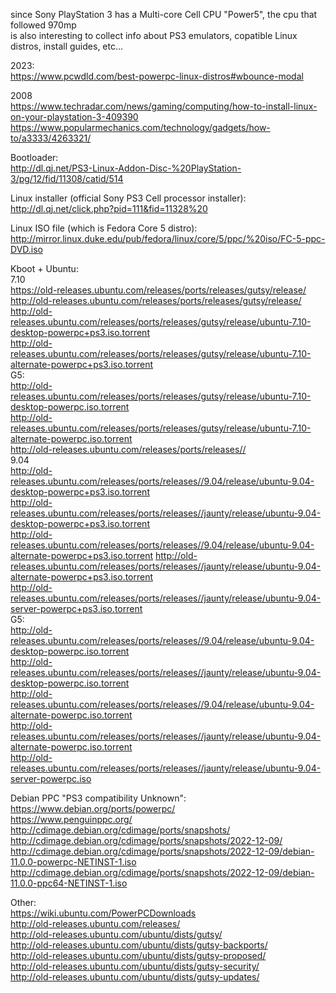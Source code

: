 since Sony PlayStation 3 has a Multi-core Cell CPU "Power5", the cpu that followed 970mp </br>
is also interesting to collect info about PS3 emulators, copatible Linux distros, install guides, etc... </br> 

2023: </br>
https://www.pcwdld.com/best-powerpc-linux-distros#wbounce-modal </br>

2008 </br>
https://www.techradar.com/news/gaming/computing/how-to-install-linux-on-your-playstation-3-409390 </br>
https://www.popularmechanics.com/technology/gadgets/how-to/a3333/4263321/ </br>

Bootloader: </br>
http://dl.qj.net/PS3-Linux-Addon-Disc-%20PlayStation-3/pg/12/fid/11308/catid/514 </br>

Linux installer (official Sony PS3 Cell processor installer): </br>
http://dl.qj.net/click.php?pid=111&fid=11328%20 </br>

Linux ISO file (which is Fedora Core 5 distro): </br>
http://mirror.linux.duke.edu/pub/fedora/linux/core/5/ppc/%20iso/FC-5-ppc-DVD.iso </br>

Kboot + Ubuntu: </br>
7.10 </br>
https://old-releases.ubuntu.com/releases/ports/releases/gutsy/release/ </br>
http://old-releases.ubuntu.com/releases/ports/releases/gutsy/release/ </br>
http://old-releases.ubuntu.com/releases/ports/releases/gutsy/release/ubuntu-7.10-desktop-powerpc+ps3.iso.torrent </br>
http://old-releases.ubuntu.com/releases/ports/releases/gutsy/release/ubuntu-7.10-alternate-powerpc+ps3.iso.torrent </br>
G5: </br>
http://old-releases.ubuntu.com/releases/ports/releases/gutsy/release/ubuntu-7.10-desktop-powerpc.iso.torrent </br>
http://old-releases.ubuntu.com/releases/ports/releases/gutsy/release/ubuntu-7.10-alternate-powerpc.iso.torrent </br>
http://old-releases.ubuntu.com/releases/ports/releases// </br>
9.04 </br>
http://old-releases.ubuntu.com/releases/ports/releases//9.04/release/ubuntu-9.04-desktop-powerpc+ps3.iso.torrent </br>
http://old-releases.ubuntu.com/releases/ports/releases//jaunty/release/ubuntu-9.04-desktop-powerpc+ps3.iso.torrent </br>
http://old-releases.ubuntu.com/releases/ports/releases//9.04/release/ubuntu-9.04-alternate-powerpc+ps3.iso.torrent
http://old-releases.ubuntu.com/releases/ports/releases//jaunty/release/ubuntu-9.04-alternate-powerpc+ps3.iso.torrent </br>
http://old-releases.ubuntu.com/releases/ports/releases//jaunty/release/ubuntu-9.04-server-powerpc+ps3.iso.torrent </br>
G5: </br>
http://old-releases.ubuntu.com/releases/ports/releases//9.04/release/ubuntu-9.04-desktop-powerpc.iso.torrent </br>
http://old-releases.ubuntu.com/releases/ports/releases//jaunty/release/ubuntu-9.04-desktop-powerpc.iso.torrent </br>
http://old-releases.ubuntu.com/releases/ports/releases//9.04/release/ubuntu-9.04-alternate-powerpc.iso.torrent </br>
http://old-releases.ubuntu.com/releases/ports/releases//jaunty/release/ubuntu-9.04-alternate-powerpc.iso.torrent </br>
http://old-releases.ubuntu.com/releases/ports/releases//jaunty/release/ubuntu-9.04-server-powerpc.iso </br>

Debian PPC "PS3 compatibility Unknown": </br>
https://www.debian.org/ports/powerpc/ </br>
https://www.penguinppc.org/ </br>
http://cdimage.debian.org/cdimage/ports/snapshots/ </br>
http://cdimage.debian.org/cdimage/ports/snapshots/2022-12-09/ </br>
http://cdimage.debian.org/cdimage/ports/snapshots/2022-12-09/debian-11.0.0-powerpc-NETINST-1.iso </br>
http://cdimage.debian.org/cdimage/ports/snapshots/2022-12-09/debian-11.0.0-ppc64-NETINST-1.iso </br>


Other: </br>
https://wiki.ubuntu.com/PowerPCDownloads </br>
http://old-releases.ubuntu.com/releases/ </br>
http://old-releases.ubuntu.com/ubuntu/dists/gutsy/ </br>
http://old-releases.ubuntu.com/ubuntu/dists/gutsy-backports/ </br>
http://old-releases.ubuntu.com/ubuntu/dists/gutsy-proposed/ </br>
http://old-releases.ubuntu.com/ubuntu/dists/gutsy-security/ </br>
http://old-releases.ubuntu.com/ubuntu/dists/gutsy-updates/  </br>



